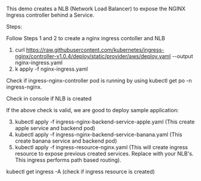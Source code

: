 This demo creates a NLB (Network Load Balancer) to expose the NGINX Ingress controller behind a Service.

Steps:

Follow Steps 1 and 2 to create a nginx ingress contoller and NLB

1) curl  https://raw.githubusercontent.com/kubernetes/ingress-nginx/controller-v1.0.4/deploy/static/provider/aws/deploy.yaml --output nginx-ingress.yaml
2) k apply -f nginx-ingress.yaml

Check if ingress-nginx-controller pod is running by using kubectl get po -n ingress-nginx.

Check in console if NLB is created

If the above check is valid, we are good to deploy sample application:

3) kubectl apply -f ingress-nginx-backend-service-apple.yaml (This create apple service and backend pod)
4) kubectl apply -f ingress-nginx-backend-service-banana.yaml (This create banana service and backend pod)
5) kubectl apply -f ingress-resource-nginx.yaml (This will create ingress resource to expose previous created services. Replace <NLB-DNS-NAME> with your NLB's.
  This ingress performs path based routing).
  
  kubectl get ingress -A (check if ingress resource is created)
